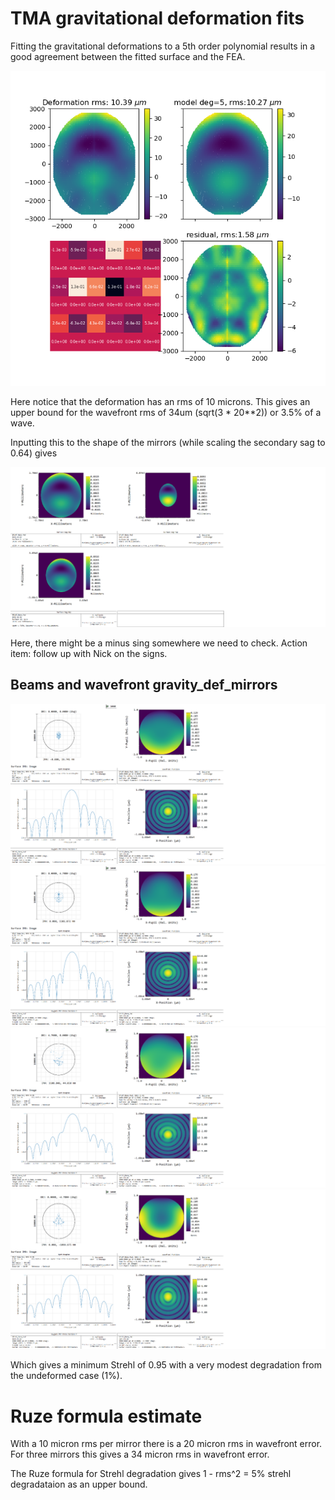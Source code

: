 # TMA gravitational deformation fits

Fitting the gravitational deformations to a 5th order polynomial results in a good agreement between the fitted surface and the FEA.

![](../../deformation_fits/fit_model_residuals_degree_5.png)

Here notice that the deformation has an rms of 10 microns. This gives an upper bound for the wavefront rms of 34um (sqrt(3 * 20**2)) or 3.5% of a wave.

Inputting this to the shape of the mirrors  (while scaling the secondary sag to 0.64) gives

![](gravity_def_mirrors.png)

Here, there might be a minus sing somewhere we need to check. Action item: follow up with Nick on the signs.

## Beams and wavefront gravity_def_mirrors

![](wavefront_beams_conf11_deformed_fld1.png)
![](wavefront_beams_conf11_deformed_fld2.png)
![](wavefront_beams_conf11_deformed_fld5.png)
![](wavefront_beams_conf11_deformed_fld8.png)

Which gives a minimum Strehl of 0.95 with a very modest degradation from the undeformed case (1%).

# Ruze formula estimate
With a 10 micron rms per mirror there is a 20 micron rms in wavefront error. For three mirrors this gives a 34 micron rms in wavefront error.

The Ruze formula for Strehl degradation gives 1 - rms^2 = 5% strehl degradataion as an upper bound.
